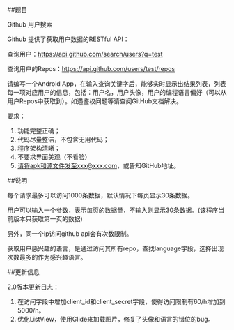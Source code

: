 ##题目

Github 用户搜索

Github 提供了获取用户数据的RESTful API：

查询用户：https://api.github.com/search/users?q=test

查询用户的Repos：https://api.github.com/users/test/repos

请编写一个Android App，在输入查询关键字后，能够实时显示出结果列表，列表每一项对应用户的信息，包括：用户名，用户头像，用户的编程语言偏好（可以从用户Repos中获取到）。如遇鉴权问题等请查阅GitHub文档解决。

要求：

1. 功能完整正确；
2. 代码尽量整洁，不包含无用代码；
3. 程序架构清晰；
4. 不要求界面美观（不看脸）
5. 请将apk和源文件发至xxx@xxx.com，或告知GitHub地址。

##说明

每个请求最多可以访问1000条数据，默认情况下每页显示30条数据。

用户可以输入一个参数，表示每页的数据量，不输入则显示30条数据。(该程序当前版本只获取第一页的数据)

另外，同一个ip访问github api会有次数限制。

获取用户感兴趣的语言，是通过访问其所有repo，查找language字段，选择出现次数最多的作为感兴趣语言。

##更新信息

2.0版本更新日志：

1. 在访问字段中增加client_id和client_secret字段，使得访问限制有60/h增加到5000/h。
2. 优化ListView，使用Glide来加载图片，修复了头像和语言的错位的bug。